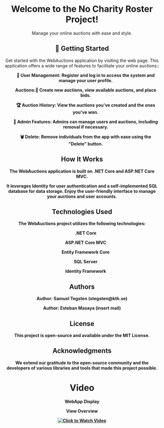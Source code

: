 <!DOCTYPE html>
<html>
<body>

<h1 align="center">Welcome to the No Charity Roster Project!</h1>
<p align="center">Manage your online auctions with ease and style.</p>

<h2 align="center">🚀 Getting Started</h2>
<p align="center">Get started with the WebAuctions application by visiting the web page. This application offers a wide range of features to facilitate your online auctions::</p>
<ul>
    <p align="center"><strong> 🔗 User Management: Register and log in to access the system and manage your user profile.</p>
    <p align="center"><strong>Auctions:🛒 Create new auctions, view available auctions, and place bids.</p>
    <p align="center"><strong>🏆 Auction History: View the auctions you've created and the ones you've won.</p>
    <p align="center"><strong>🔧 Admin Features: Admins can manage users and auctions, including removal if necessary.</p>
    <p align="center"><strong>🗑️ Delete:</strong> Remove individuals from the app with ease using the "Delete" button.</p>
</ul>
<h2 align="center">How It Works</h2>
<p align="center">The WebAuctions application is built on .NET Core and ASP.NET Core MVC.</p>
<p align="center">It leverages Identity for user authentication and a self-implemented SQL database for data storage. Enjoy the user-friendly interface to manage your auctions and user accounts.</p>


<h2 align="center">Technologies Used</h2>
<p align="center">The WebAuctions project utilizes the following technologies:</p>

<ul>
    <p align="center"><strong>.NET Core</p>
    <p align="center"><strong>ASP.NET Core MVC</p>
    <p align="center"><strong>Entity Framework Core</p>
    <p align="center"><strong>SQL Server</p>
    <p align="center"><strong>Identity Framework</p>
</ul>

<h2 align="center">Authors</h2>
<p align="center">Author: Samuel Tegsten (stegsten@kth.se) </p>
<p align="center">Author: Esteban Masaya (insert mail)</p>

<h2 align="center">License</h2>
<p align="center">This project is open-source and available under the MIT License.

<h2 align="center">Acknowledgments</h2>
<p align="center">We extend our gratitude to the open-source community and the developers of various libraries and tools that made this project possible.

<h1 align="center">Video</h1>
<p align="center">WebApp Display</p>
<p align="center">
   <p align="center">View Overview</p>
   <p align="center">
  <a href="https://www.youtube.com/watch?v=Tb82G0tqd3k">
    <img src="https://img.youtube.com/vi/Tb82G0tqd3k/0.jpg" alt="Click to Watch Video" align="center">
  </a>
   </p>
</p>
</body>
</html>
